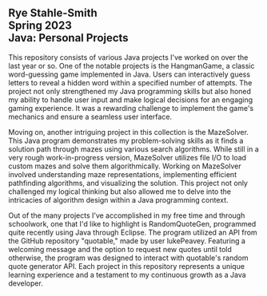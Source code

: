 Rye Stahle-Smith
<br>
Spring 2023
<br>
Java: Personal Projects
<br>
------------------------------------------------------------

This repository consists of various Java projects I've worked on over the last year or so. One of the notable projects
is the HangmanGame, a classic word-guessing game implemented in Java. Users can interactively guess letters to reveal a
hidden word within a specified number of attempts. The project not only strengthened my Java programming skills but also
honed my ability to handle user input and make logical decisions for an engaging gaming experience. It was a rewarding
challenge to implement the game's mechanics and ensure a seamless user interface.

Moving on, another intriguing project in this collection is the MazeSolver. This Java program demonstrates my problem-solving
skills as it finds a solution path through mazes using various search algorithms. While still in a very rough work-in-progress
version, MazeSolver utilizes file I/O to load custom mazes and solve them algorithmically. Working on MazeSolver involved
understanding maze representations, implementing efficient pathfinding algorithms, and visualizing the solution. This project
not only challenged my logical thinking but also allowed me to delve into the intricacies of algorithm design within a Java
programming context.

Out of the many projects I’ve accomplished in my free time and through schoolwork, one that I'd like to highlight is RandomQuoteGen,
programmed quite recently using Java through Eclipse. The program utilized an API from the GitHub repository "quotable," made
by user lukePeavey. Featuring a welcoming message and the option to request new quotes until told otherwise, the program was
designed to interact with quotable's random quote generator API. Each project in this repository represents a unique learning
experience and a testament to my continuous growth as a Java developer.
